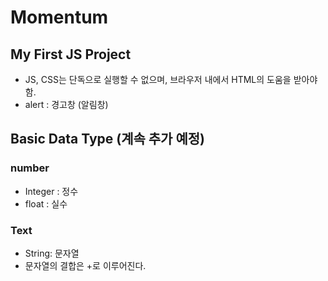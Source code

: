 # Momentum
## My First JS Project
- JS, CSS는 단독으로 실행할 수 없으며, 브라우저 내에서 HTML의 도움을 받아야 함.
- alert : 경고창 (알림창)

## Basic Data Type (계속 추가 예정)
### number
- Integer : 정수
- float : 실수
### Text
- String: 문자열
- 문자열의 결합은 +로 이루어진다.
